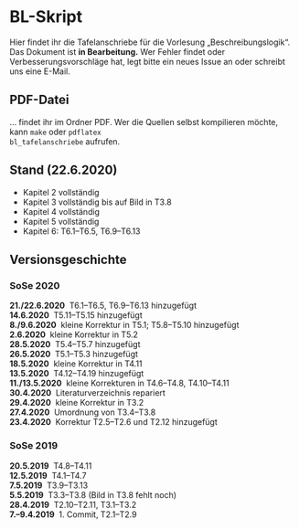 # BL-Skript
Hier findet ihr die Tafelanschriebe für die Vorlesung „Beschreibungslogik“. Das Dokument ist **in Bearbeitung.** Wer Fehler findet oder Verbesserungsvorschläge hat, legt bitte ein neues Issue an oder schreibt uns eine E-Mail.

## PDF-Datei

… findet ihr im Ordner PDF. Wer die Quellen selbst kompilieren möchte, kann
<code>make</code> oder
<code>pdflatex bl_tafelanschriebe</code> aufrufen.

## Stand (22.6.2020)

  * Kapitel 2 vollständig
  * Kapitel 3 vollständig bis auf Bild in T3.8 
  * Kapitel 4 vollständig
  * Kapitel 5 vollständig
  * Kapitel 6: T6.1–T6.5, T6.9–T6.13

## Versionsgeschichte

### SoSe 2020

**21./22.6.2020**&nbsp; T6.1–T6.5, T6.9–T6.13 hinzugefügt<br>
**14.6.2020**&nbsp; T5.11–T5.15 hinzugefügt<br>
**8./9.6.2020**&nbsp; kleine Korrektur in T5.1; T5.8–T5.10 hinzugefügt<br>
**2.6.2020**&nbsp; kleine Korrektur in T5.2<br>
**28.5.2020**&nbsp; T5.4–T5.7 hinzugefügt<br>
**26.5.2020**&nbsp; T5.1–T5.3 hinzugefügt<br>
**18.5.2020**&nbsp; kleine Korrektur in T4.11<br>
**13.5.2020**&nbsp; T4.12–T4.19 hinzugefügt<br>
**11./13.5.2020**&nbsp; kleine Korrekturen in T4.6–T4.8, T4.10–T4.11 <br>
**30.4.2020**&nbsp; Literaturverzeichnis repariert <br>
**29.4.2020**&nbsp; kleine Korrektur in T3.2 <br>
**27.4.2020**&nbsp; Umordnung von T3.4–T3.8<br>
**23.4.2020**&nbsp; Korrektur T2.5–T2.6 und T2.12 hinzugefügt<br>

### SoSe 2019

**20.5.2019**&nbsp; T4.8–T4.11<br>
**12.5.2019**&nbsp; T4.1–T4.7<br>
**7.5.2019**&nbsp; T3.9–T3.13<br>
**5.5.2019**&nbsp; T3.3–T3.8 (Bild in T3.8 fehlt noch)<br>
**28.4.2019**&nbsp; T2.10–T2.11, T3.1–T3.2<br>
**7.–9.4.2019**&nbsp; 1. Commit, T2.1–T2.9
